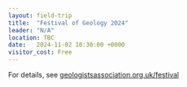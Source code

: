 ```yaml
---
layout: field-trip
title:  "Festival of Geology 2024"
leader: "N/A"
location: TBC
date:   2024-11-02 10:30:00 +0000
visitor_cost: Free
---
```

For details, see <a href="https://geologistsassociation.org.uk/festival/">geologistsassociation.org.uk/festival</a>
